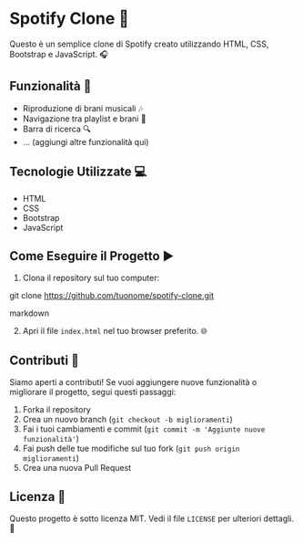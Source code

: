 # Spotify Clone 🎵

Questo è un semplice clone di Spotify creato utilizzando HTML, CSS, Bootstrap e JavaScript. 🎧

## Funzionalità 🚀

- Riproduzione di brani musicali 🎶
- Navigazione tra playlist e brani 📂
- Barra di ricerca 🔍
- ...
(aggiungi altre funzionalità qui)

## Tecnologie Utilizzate 💻

- HTML
- CSS
- Bootstrap
- JavaScript

## Come Eseguire il Progetto ▶️

1. Clona il repository sul tuo computer:

git clone https://github.com/tuonome/spotify-clone.git

markdown


2. Apri il file `index.html` nel tuo browser preferito. 🌐

## Contributi 🤝

Siamo aperti a contributi! Se vuoi aggiungere nuove funzionalità o migliorare il progetto, segui questi passaggi:

1. Forka il repository
2. Crea un nuovo branch (`git checkout -b miglioramenti`)
3. Fai i tuoi cambiamenti e commit (`git commit -m 'Aggiunte nuove funzionalità'`)
4. Fai push delle tue modifiche sul tuo fork (`git push origin miglioramenti`)
5. Crea una nuova Pull Request

## Licenza 📜

Questo progetto è sotto licenza MIT. Vedi il file `LICENSE` per ulteriori dettagli. 📄
